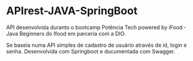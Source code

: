 # APIrest-JAVA-SpringBoot

API desenvolvida duranto o bootcamp Potência Tech powered by iFood - Java Beginners do Ifood em parceria com a DIO.

Se baseia numa API simples de cadastro de usuário através de id, login e senha. Desenvolvida com Springboot 
e ducumentada com Swagger.

